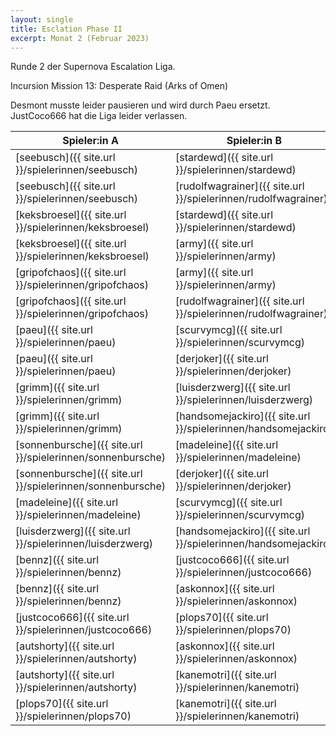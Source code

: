 ```yaml
---
layout: single
title: Esclation Phase II
excerpt: Monat 2 (Februar 2023)
---
```


Runde 2 der Supernova Escalation Liga.

Incursion Mission 13: Desperate Raid (Arks of Omen)

Desmont musste leider pausieren und wird durch Paeu ersetzt.
JustCoco666 hat die Liga leider verlassen.

| Spieler:in A | Spieler:in B | Gewinner |
|--------------|--------------|----------|
| [seebusch]({{ site.url }}/spielerinnen/seebusch) | [stardewd]({{ site.url }}/spielerinnen/stardewd) | B |
| [seebusch]({{ site.url }}/spielerinnen/seebusch) | [rudolfwagrainer]({{ site.url }}/spielerinnen/rudolfwagrainer) | B |
| [keksbroesel]({{ site.url }}/spielerinnen/keksbroesel) | [stardewd]({{ site.url }}/spielerinnen/stardewd) | B |
| [keksbroesel]({{ site.url }}/spielerinnen/keksbroesel) | [army]({{ site.url }}/spielerinnen/army) ||
| [gripofchaos]({{ site.url }}/spielerinnen/gripofchaos) | [army]({{ site.url }}/spielerinnen/army) | A |
| [gripofchaos]({{ site.url }}/spielerinnen/gripofchaos) | [rudolfwagrainer]({{ site.url }}/spielerinnen/rudolfwagrainer) | A |
| [paeu]({{ site.url }}/spielerinnen/paeu) | [scurvymcg]({{ site.url }}/spielerinnen/scurvymcg) ||
| [paeu]({{ site.url }}/spielerinnen/paeu) | [derjoker]({{ site.url }}/spielerinnen/derjoker) ||
| [grimm]({{ site.url }}/spielerinnen/grimm) | [luisderzwerg]({{ site.url }}/spielerinnen/luisderzwerg) | B |
| [grimm]({{ site.url }}/spielerinnen/grimm) | [handsomejackiro]({{ site.url }}/spielerinnen/handsomejackiro) | A |
| [sonnenbursche]({{ site.url }}/spielerinnen/sonnenbursche) | [madeleine]({{ site.url }}/spielerinnen/madeleine) ||
| [sonnenbursche]({{ site.url }}/spielerinnen/sonnenbursche) | [derjoker]({{ site.url }}/spielerinnen/derjoker) ||
| [madeleine]({{ site.url }}/spielerinnen/madeleine) | [scurvymcg]({{ site.url }}/spielerinnen/scurvymcg) | B |
| [luisderzwerg]({{ site.url }}/spielerinnen/luisderzwerg) | [handsomejackiro]({{ site.url }}/spielerinnen/handsomejackiro) | A |
| [bennz]({{ site.url }}/spielerinnen/bennz) | [justcoco666]({{ site.url }}/spielerinnen/justcoco666) | A (ff) |
| [bennz]({{ site.url }}/spielerinnen/bennz) | [askonnox]({{ site.url }}/spielerinnen/askonnox) | B |
| [justcoco666]({{ site.url }}/spielerinnen/justcoco666) | [plops70]({{ site.url }}/spielerinnen/plops70) | B (ff) |
| [autshorty]({{ site.url }}/spielerinnen/autshorty) | [askonnox]({{ site.url }}/spielerinnen/askonnox) | B |
| [autshorty]({{ site.url }}/spielerinnen/autshorty) | [kanemotri]({{ site.url }}/spielerinnen/kanemotri) | B |
| [plops70]({{ site.url }}/spielerinnen/plops70) | [kanemotri]({{ site.url }}/spielerinnen/kanemotri) | B |